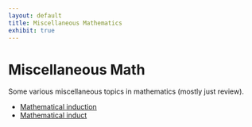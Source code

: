 ```yaml
---
layout: default
title: Miscellaneous Mathematics 
exhibit: true
---
```


# Miscellaneous Math 

Some various miscellaneous topics in mathematics (mostly just review). 

- [Mathematical induction](miscellaneous/induction)
- [Mathematical induct](miscellaneous/induct)


